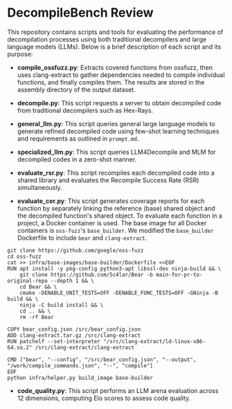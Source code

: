 # DecompileBench Review

This repository contains scripts and tools for evaluating the performance of decompilation processes using both traditional decompilers and large language models (LLMs). Below is a brief description of each script and its purpose:

- **compile_ossfuzz.py**: Extracts covered functions from ossfuzz, then uses clang-extract to gather dependencies needed to compile individual functions, and finally compiles them. The results are stored in the assembly directory of the output dataset.

- **decompile.py**: This script requests a server to obtain decompiled code from traditional decompilers such as Hex-Rays.

- **general_llm.py**: This script queries general large language models to generate refined decompiled code using few-shot learning techniques and requirements as outlined in `prompt.md`.

- **specialized_llm.py**: This script queries LLM4Decompile and MLM for decompiled codes in a zero-shot manner.

- **evaluate_rsr.py**: This script recompiles each decompiled code into a shared library and evaluates the Recompile Success Rate (RSR) simultaneously.

- **evaluate_cer.py**: This script generates coverage reports for each function by separately linking the reference (base) shared object and the decompiled function's shared object.
To evaluate each function in a project, a Docker container is used. The base image for all Docker containers is `oss-fuzz`'s `base_builder`.
We modified the `base_builder` Dockerfile to include `bear` and `clang-extract`.
```shell
git clone https://github.com/google/oss-fuzz
cd oss-fuzz
cat >> infra/base-images/base-builder/Dockerfile <<EOF
RUN apt install -y pkg-config python3-apt libssl-dev ninja-build && \
    git clone https://github.com/5c4lar/Bear -b main-for-pr-to-original-repo --depth 1 && \
    cd Bear && \
    cmake -DENABLE_UNIT_TESTS=OFF -DENABLE_FUNC_TESTS=OFF -GNinja -B build && \
    ninja -C build install && \
    cd .. && \
    rm -rf Bear

COPY bear_config.json /src/bear_config.json
ADD clang-extract.tar.gz /src/clang-extract
RUN patchelf --set-interpreter "/src/clang-extract/ld-linux-x86-64.so.2" /src/clang-extract/clang-extract

CMD ["bear", "--config", "/src/bear_config.json", "--output", "/work/compile_commands.json", "--", "compile"]
EOF
python infra/helper.py build_image base-builder
```

- **code_quality.py**: This script performs an LLM arena evaluation across 12 dimensions, computing Elo scores to assess code quality.



